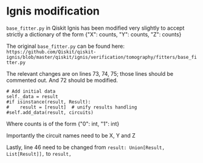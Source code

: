 # Ignis modification

`base_fitter.py` in Qiskit Ignis has been modified very slightly to accept strictly a dictionary of the form {"X": counts, "Y": counts, "Z": counts}

The original `base_fitter.py` can be found here: `https://github.com/Qiskit/qiskit-ignis/blob/master/qiskit/ignis/verification/tomography/fitters/base_fitter.py`

The relevant changes are on lines 73, 74, 75; those lines should be commented out. And 72 should be modified. 

```
# Add initial data
self._data = result
#if isinstance(result, Result):
#    result = [result]  # unify results handling
#self.add_data(result, circuits)
```

Where counts is of the form {"0": int, "1": int}

Importantly the circuit names need to be X, Y and Z

Lastly, line 46 need to be changed from `result: Union[Result, List[Result]],` to `result,`



